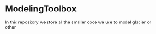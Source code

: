 # ModelingToolbox
In this repository we store all the smaller code we use to model glacier or other.
